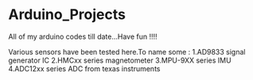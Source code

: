 # Arduino_Projects
All of my arduino codes till date...Have fun !!!!

Various sensors have been tested here.To name some :
  1.AD9833 signal generator IC
  2.HMCxx series magnetometer
  3.MPU-9XX series IMU
  4.ADC12xx series ADC from texas instruments
